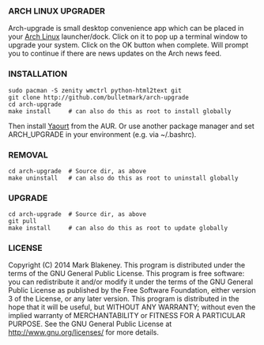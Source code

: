 ### ARCH LINUX UPGRADER

Arch-upgrade is small desktop convenience app which can be placed in
your [Arch Linux](http://www.archlinux.org) launcher/dock. Click on it
to pop up a terminal window to upgrade your system. Click on the OK
button when complete. Will prompt you to continue if there are news
updates on the Arch news feed.

### INSTALLATION

    sudo pacman -S zenity wmctrl python-html2text git
    git clone http://github.com/bulletmark/arch-upgrade
    cd arch-upgrade
    make install     # can also do this as root to install globally

Then install [Yaourt](http://wiki.archlinux.org/index.php/yaourt) from
the AUR. Or use another package manager and set ARCH_UPGRADE in your
environment (e.g. via ~/.bashrc).

### REMOVAL

    cd arch-upgrade  # Source dir, as above
    make uninstall   # can also do this as root to uninstall globally

### UPGRADE

    cd arch-upgrade  # Source dir, as above
    git pull
    make install     # can also do this as root to update globally

### LICENSE

Copyright (C) 2014 Mark Blakeney. This program is distributed under the
terms of the GNU General Public License.
This program is free software: you can redistribute it and/or modify it
under the terms of the GNU General Public License as published by the
Free Software Foundation, either version 3 of the License, or any later
version.
This program is distributed in the hope that it will be useful, but
WITHOUT ANY WARRANTY; without even the implied warranty of
MERCHANTABILITY or FITNESS FOR A PARTICULAR PURPOSE. See the GNU General
Public License at <http://www.gnu.org/licenses/> for more details.

<!-- vim: se ai syn=markdown: -->
